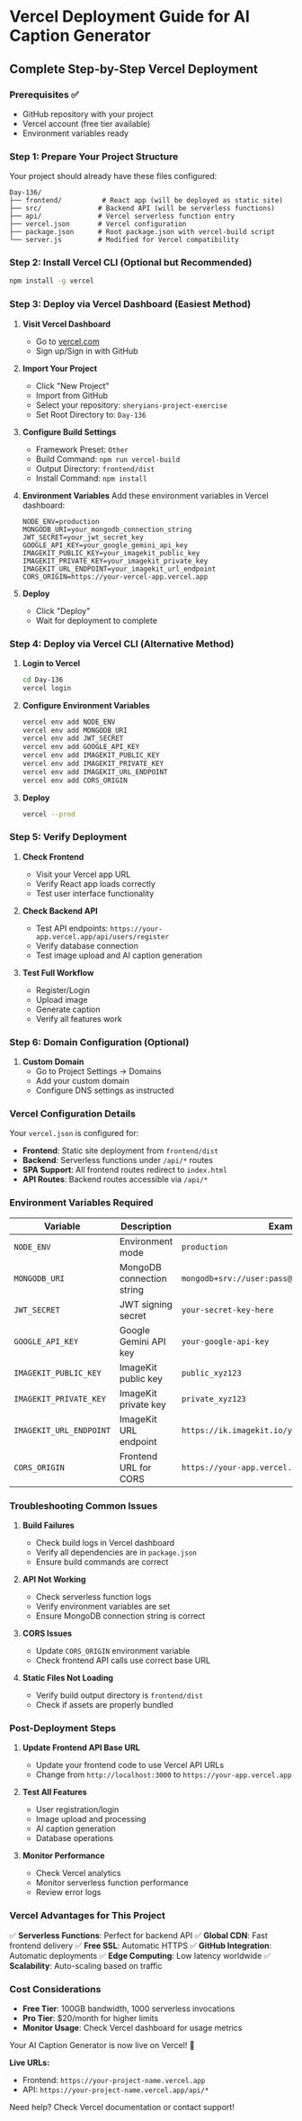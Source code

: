 # Vercel Deployment Guide for AI Caption Generator

## Complete Step-by-Step Vercel Deployment

### Prerequisites ✅
- GitHub repository with your project
- Vercel account (free tier available)
- Environment variables ready

### Step 1: Prepare Your Project Structure

Your project should already have these files configured:
```
Day-136/
├── frontend/          # React app (will be deployed as static site)
├── src/              # Backend API (will be serverless functions)
├── api/              # Vercel serverless function entry
├── vercel.json       # Vercel configuration
├── package.json      # Root package.json with vercel-build script
└── server.js         # Modified for Vercel compatibility
```

### Step 2: Install Vercel CLI (Optional but Recommended)

```bash
npm install -g vercel
```

### Step 3: Deploy via Vercel Dashboard (Easiest Method)

1. **Visit Vercel Dashboard**
   - Go to [vercel.com](https://vercel.com)
   - Sign up/Sign in with GitHub

2. **Import Your Project**
   - Click "New Project"
   - Import from GitHub
   - Select your repository: `sheryians-project-exercise`
   - Set Root Directory to: `Day-136`

3. **Configure Build Settings**
   - Framework Preset: `Other`
   - Build Command: `npm run vercel-build`
   - Output Directory: `frontend/dist`
   - Install Command: `npm install`

4. **Environment Variables**
   Add these environment variables in Vercel dashboard:
   ```
   NODE_ENV=production
   MONGODB_URI=your_mongodb_connection_string
   JWT_SECRET=your_jwt_secret_key
   GOOGLE_API_KEY=your_google_gemini_api_key
   IMAGEKIT_PUBLIC_KEY=your_imagekit_public_key
   IMAGEKIT_PRIVATE_KEY=your_imagekit_private_key
   IMAGEKIT_URL_ENDPOINT=your_imagekit_url_endpoint
   CORS_ORIGIN=https://your-vercel-app.vercel.app
   ```

5. **Deploy**
   - Click "Deploy"
   - Wait for deployment to complete

### Step 4: Deploy via Vercel CLI (Alternative Method)

1. **Login to Vercel**
   ```bash
   cd Day-136
   vercel login
   ```

2. **Configure Environment Variables**
   ```bash
   vercel env add NODE_ENV
   vercel env add MONGODB_URI
   vercel env add JWT_SECRET
   vercel env add GOOGLE_API_KEY
   vercel env add IMAGEKIT_PUBLIC_KEY
   vercel env add IMAGEKIT_PRIVATE_KEY
   vercel env add IMAGEKIT_URL_ENDPOINT
   vercel env add CORS_ORIGIN
   ```

3. **Deploy**
   ```bash
   vercel --prod
   ```

### Step 5: Verify Deployment

1. **Check Frontend**
   - Visit your Vercel app URL
   - Verify React app loads correctly
   - Test user interface functionality

2. **Check Backend API**
   - Test API endpoints: `https://your-app.vercel.app/api/users/register`
   - Verify database connection
   - Test image upload and AI caption generation

3. **Test Full Workflow**
   - Register/Login
   - Upload image
   - Generate caption
   - Verify all features work

### Step 6: Domain Configuration (Optional)

1. **Custom Domain**
   - Go to Project Settings → Domains
   - Add your custom domain
   - Configure DNS settings as instructed

### Vercel Configuration Details

Your `vercel.json` is configured for:
- **Frontend**: Static site deployment from `frontend/dist`
- **Backend**: Serverless functions under `/api/*` routes
- **SPA Support**: All frontend routes redirect to `index.html`
- **API Routes**: Backend routes accessible via `/api/*`

### Environment Variables Required

| Variable | Description | Example |
|----------|-------------|---------|
| `NODE_ENV` | Environment mode | `production` |
| `MONGODB_URI` | MongoDB connection string | `mongodb+srv://user:pass@cluster.mongodb.net/db` |
| `JWT_SECRET` | JWT signing secret | `your-secret-key-here` |
| `GOOGLE_API_KEY` | Google Gemini API key | `your-google-api-key` |
| `IMAGEKIT_PUBLIC_KEY` | ImageKit public key | `public_xyz123` |
| `IMAGEKIT_PRIVATE_KEY` | ImageKit private key | `private_xyz123` |
| `IMAGEKIT_URL_ENDPOINT` | ImageKit URL endpoint | `https://ik.imagekit.io/yourId` |
| `CORS_ORIGIN` | Frontend URL for CORS | `https://your-app.vercel.app` |

### Troubleshooting Common Issues

1. **Build Failures**
   - Check build logs in Vercel dashboard
   - Verify all dependencies are in `package.json`
   - Ensure build commands are correct

2. **API Not Working**
   - Check serverless function logs
   - Verify environment variables are set
   - Ensure MongoDB connection string is correct

3. **CORS Issues**
   - Update `CORS_ORIGIN` environment variable
   - Check frontend API calls use correct base URL

4. **Static Files Not Loading**
   - Verify build output directory is `frontend/dist`
   - Check if assets are properly bundled

### Post-Deployment Steps

1. **Update Frontend API Base URL**
   - Update your frontend code to use Vercel API URLs
   - Change from `http://localhost:3000` to `https://your-app.vercel.app`

2. **Test All Features**
   - User registration/login
   - Image upload and processing
   - AI caption generation
   - Database operations

3. **Monitor Performance**
   - Check Vercel analytics
   - Monitor serverless function performance
   - Review error logs

### Vercel Advantages for This Project

✅ **Serverless Functions**: Perfect for backend API
✅ **Global CDN**: Fast frontend delivery
✅ **Free SSL**: Automatic HTTPS
✅ **GitHub Integration**: Automatic deployments
✅ **Edge Computing**: Low latency worldwide
✅ **Scalability**: Auto-scaling based on traffic

### Cost Considerations

- **Free Tier**: 100GB bandwidth, 1000 serverless invocations
- **Pro Tier**: $20/month for higher limits
- **Monitor Usage**: Check Vercel dashboard for usage metrics

Your AI Caption Generator is now live on Vercel! 🚀

**Live URLs:**
- Frontend: `https://your-project-name.vercel.app`
- API: `https://your-project-name.vercel.app/api/*`

Need help? Check Vercel documentation or contact support!
